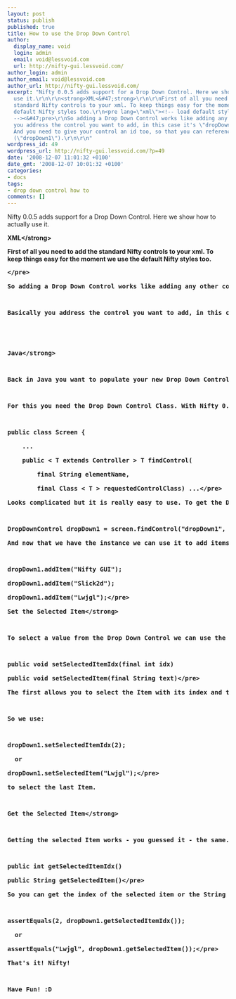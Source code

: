 ```yaml
---
layout: post
status: publish
published: true
title: How to use the Drop Down Control
author:
  display_name: void
  login: admin
  email: void@lessvoid.com
  url: http://nifty-gui.lessvoid.com/
author_login: admin
author_email: void@lessvoid.com
author_url: http://nifty-gui.lessvoid.com/
excerpt: "Nifty 0.0.5 adds support for a Drop Down Control. Here we show how to actually
  use it.\r\n\r\n<strong>XML<&#47;strong>\r\n\r\nFirst of all you need to add the
  standard Nifty controls to your xml. To keep things easy for the moment we use the
  default Nifty styles too.\r\n<pre lang=\"xml\"><!-- load default styles and controls
  --><&#47;pre>\r\nSo adding a Drop Down Control works like adding any other control:\r\n\r\nBasically
  you address the control you want to add, in this case it's \"dropDownControl\".
  And you need to give your control an id too, so that you can reference it later
  (\"dropDown1\").\r\n\r\n"
wordpress_id: 49
wordpress_url: http://nifty-gui.lessvoid.com/?p=49
date: '2008-12-07 11:01:32 +0100'
date_gmt: '2008-12-07 10:01:32 +0100'
categories:
- docs
tags:
- drop down control how to
comments: []
---
```

<p>Nifty 0.0.5 adds support for a Drop Down Control. Here we show how to actually use it.</p>
<p><strong>XML<&#47;strong></p>
<p>First of all you need to add the standard Nifty controls to your xml. To keep things easy for the moment we use the default Nifty styles too.</p>
<pre lang="xml"><!-- load default styles and controls --><&#47;pre><br />
So adding a Drop Down Control works like adding any other control:</p>
<p>Basically you address the control you want to add, in this case it's "dropDownControl". And you need to give your control an id too, so that you can reference it later ("dropDown1").</p>
<p><a id="more"></a><a id="more-49"></a><br />
<strong>Java<&#47;strong></p>
<p>Back in Java you want to populate your new Drop Down Control with data.</p>
<p>For this you need the Drop Down Control Class. With Nifty 0.0.5 there is a new method on the Nifty Screen class that makes selecting Controls even easier:</p>
<pre lang="java5">public class Screen {<br />
    ...<br />
    public < T extends Controller > T findControl(<br />
        final String elementName,<br />
        final Class < T > requestedControlClass) ...<&#47;pre><br />
Looks complicated but it is really easy to use. To get the Drop Down Control instance from a Screen we simply use the following line:</p>
<pre lang="java5">DropDownControl dropDown1 = screen.findControl("dropDown1", DropDownControl.class);<&#47;pre><br />
And now that we have the instance we can use it to add items to the Drop Down Control:</p>
<pre lang="java5">dropDown1.addItem("Nifty GUI");<br />
dropDown1.addItem("Slick2d");<br />
dropDown1.addItem("Lwjgl");<&#47;pre><br />
<strong>Set the Selected Item<&#47;strong></p>
<p>To select a value from the Drop Down Control we can use the setSelectedItem() or setSelectedItemIdx() methods:</p>
<pre lang="java5">public void setSelectedItemIdx(final int idx)<br />
public void setSelectedItem(final String text)<&#47;pre><br />
The first allows you to select the Item with its index and the second can be used to select the text items directly.</p>
<p>So we use:</p>
<pre lang="java5">dropDown1.setSelectedItemIdx(2);<br />
  or<br />
dropDown1.setSelectedItem("Lwjgl");<&#47;pre><br />
to select the last Item.</p>
<p><strong>Get the Selected Item<&#47;strong></p>
<p>Getting the selected Item works - you guessed it - the same. You can use one of the following methods:</p>
<pre lang="java5">public int getSelectedItemIdx()<br />
public String getSelectedItem()<&#47;pre><br />
So you can get the index of the selected item or the String directly:</p>
<pre lang="java5">assertEquals(2, dropDown1.getSelectedItemIdx());<br />
  or<br />
assertEquals("Lwjgl", dropDown1.getSelectedItem());<&#47;pre><br />
That's it! Nifty!</p>
<p>Have Fun! :D</p>
